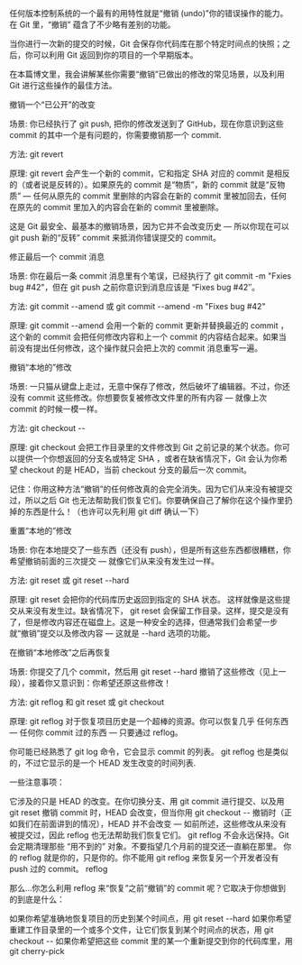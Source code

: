 任何版本控制系统的一个最有的用特性就是“撤销 (undo)”你的错误操作的能力。在 Git 里，“撤销” 蕴含了不少略有差别的功能。

当你进行一次新的提交的时候，Git 会保存你代码库在那个特定时间点的快照；之后，你可以利用 Git 返回到你的项目的一个早期版本。

在本篇博文里，我会讲解某些你需要“撤销”已做出的修改的常见场景，以及利用 Git 进行这些操作的最佳方法。

撤销一个“已公开”的改变

场景: 你已经执行了 git push, 把你的修改发送到了 GitHub，现在你意识到这些 commit 的其中一个是有问题的，你需要撤销那一个 commit.

方法: git revert <SHA>

原理: git revert 会产生一个新的 commit，它和指定 SHA 对应的 commit 是相反的（或者说是反转的）。如果原先的 commit 是“物质”，新的 commit 就是“反物质” — 任何从原先的 commit 里删除的内容会在新的 commit 里被加回去，任何在原先的 commit 里加入的内容会在新的 commit  里被删除。

这是 Git 最安全、最基本的撤销场景，因为它并不会改变历史 — 所以你现在可以  git push 新的“反转” commit 来抵消你错误提交的 commit。

修正最后一个 commit 消息

场景: 你在最后一条 commit 消息里有个笔误，已经执行了 git commit -m "Fxies bug #42"，但在 git push 之前你意识到消息应该是 “Fixes bug #42″。

方法: git commit --amend 或 git commit --amend -m "Fixes bug #42"

原理: git commit --amend 会用一个新的 commit 更新并替换最近的 commit ，这个新的 commit 会把任何修改内容和上一个 commit 的内容结合起来。如果当前没有提出任何修改，这个操作就只会把上次的 commit 消息重写一遍。

撤销“本地的”修改

场景: 一只猫从键盘上走过，无意中保存了修改，然后破坏了编辑器。不过，你还没有 commit 这些修改。你想要恢复被修改文件里的所有内容 — 就像上次 commit 的时候一模一样。

方法: git checkout -- <bad filename>

原理: git checkout 会把工作目录里的文件修改到 Git 之前记录的某个状态。你可以提供一个你想返回的分支名或特定 SHA ，或者在缺省情况下，Git 会认为你希望 checkout 的是 HEAD，当前 checkout 分支的最后一次 commit。

记住：你用这种方法“撤销”的任何修改真的会完全消失。因为它们从来没有被提交过，所以之后 Git 也无法帮助我们恢复它们。你要确保自己了解你在这个操作里扔掉的东西是什么！（也许可以先利用 git diff 确认一下）

 

重置“本地的”修改

场景: 你在本地提交了一些东西（还没有 push），但是所有这些东西都很糟糕，你希望撤销前面的三次提交 — 就像它们从来没有发生过一样。

方法: git reset <last good SHA> 或 git reset --hard <last good SHA>

原理: git reset 会把你的代码库历史返回到指定的 SHA 状态。 这样就像是这些提交从来没有发生过。缺省情况下， git reset 会保留工作目录。这样，提交是没有了，但是修改内容还在磁盘上。这是一种安全的选择，但通常我们会希望一步就“撤销”提交以及修改内容 — 这就是 --hard 选项的功能。

在撤销“本地修改”之后再恢复

场景: 你提交了几个 commit，然后用 git reset --hard 撤销了这些修改（见上一段），接着你又意识到：你希望还原这些修改！

方法: git reflog 和 git reset 或 git checkout

原理: git reflog 对于恢复项目历史是一个超棒的资源。你可以恢复几乎 任何东西 — 任何你 commit 过的东西 — 只要通过 reflog。

你可能已经熟悉了 git log 命令，它会显示 commit 的列表。 git reflog 也是类似的，不过它显示的是一个 HEAD 发生改变的时间列表.

一些注意事项：

它涉及的只是 HEAD 的改变。在你切换分支、用 git commit 进行提交、以及用 git reset 撤销 commit 时，HEAD 会改变，但当你用  git checkout -- <bad filename> 撤销时（正如我们在前面讲到的情况），HEAD 并不会改变 — 如前所述，这些修改从来没有被提交过，因此 reflog 也无法帮助我们恢复它们。
git reflog 不会永远保持。Git 会定期清理那些 “用不到的” 对象。不要指望几个月前的提交还一直躺在那里。
你的 reflog 就是你的，只是你的。你不能用 git reflog 来恢复另一个开发者没有 push 过的 commit。
reflog

那么…你怎么利用 reflog 来“恢复”之前“撤销”的 commit 呢？它取决于你想做到的到底是什么：

如果你希望准确地恢复项目的历史到某个时间点，用 git reset --hard <SHA>
如果你希望重建工作目录里的一个或多个文件，让它们恢复到某个时间点的状态，用 git checkout <SHA> -- <filename>
如果你希望把这些 commit 里的某一个重新提交到你的代码库里，用 git cherry-pick <SHA>